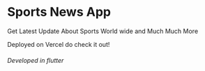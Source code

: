 <h1> Sports News App </h1>
<p> Get Latest Update About Sports World wide and Much Much More</p>
  Deployed on Vercel do check it out!
<h6>Developed in flutter </h6>
